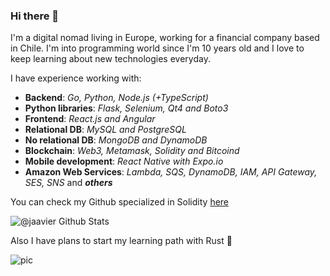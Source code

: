 ### Hi there 👋

I'm a digital nomad living in Europe, working for a financial company based in Chile. I'm into programming world since I'm 10 years old and I love to keep learning about new technologies everyday.

I have experience working with:

- **Backend**: *Go, Python, Node.js (+TypeScript)*
- **Python libraries**: *Flask, Selenium, Qt4 and Boto3*
- **Frontend**: *React.js and Angular*
- **Relational DB**: *MySQL and PostgreSQL*
- **No relational DB**: *MongoDB and DynamoDB*
- **Blockchain**: *Web3, Metamask, Solidity and Bitcoind*
- **Mobile development**: *React Native with Expo.io*
- **Amazon Web Services**: *Lambda, SQS, DynamoDB, IAM, API Gateway, SES, SNS* and ***others***

You can check my Github specialized in Solidity [here](https://github.com/ethereumchile)

![@jaavier Github Stats](https://github-readme-stats.vercel.app/api?username=jaavier&count_private=true&show_icons=true&theme=radical)

Also I have plans to start my learning path with Rust 🤖


![pic](https://8-8.biz/goto/b328360c-f449-4345-b110-59d7e47b008f/profile:github)
